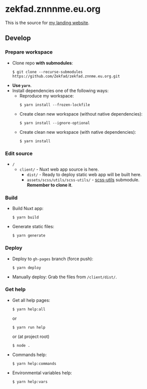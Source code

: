 # zekfad.znnnme.eu.org

This is the source for [my landing website](https://zekfad.znnme.eu.org).

## Develop

### Prepare workspace

* Clone repo **with submodules**:
  ```shell
  $ git clone --recurse-submodules https://github.com/Zekfad/zekfad.znnme.eu.org.git
  ```
* **Use `yarn`**.
* Install dependencies one of the following ways:
  * Reproduce my workspace:
    ```shell
    $ yarn install --frozen-lockfile
    ```
  * Create clean new workspace (without native dependencies):
    ```shell
    $ yarn install --ignore-optional
    ```
  * Create clean new workspace (with native dependencies):
    ```shell
    $ yarn install
    ```

### Edit source

* `/`
  * `client/` - Nuxt web app source is here.
    * `dist/` - Ready to deploy static web app will be built here.
	* `assets/scss/utils/scss-utils/` - [scss-utils](https://github.com/Zekfad/scss-utils) submodule. **Remember to clone it**.

### Build

* Build Nuxt app:
  ```shell
  $ yarn build
  ```
* Generate static files:
  ```shell
  $ yarn generate
  ```

### Deploy

* Deploy to `gh-pages` branch (force push):
  ```shell
  $ yarn deploy
  ```
* Manually deploy:
  Grab the files from `/client/dist/`.

### Get help

* Get all help pages:
  ```shell
  $ yarn help:all
  ```
  or
  ```shell
  $ yarn run help
  ```
  or (at project root)
  ```shell
  $ node .
  ```
* Commands help:
  ```shell
  $ yarn help:commands
  ```
* Environmental variables help:
  ```shell
  $ yarn help:vars
  ```
